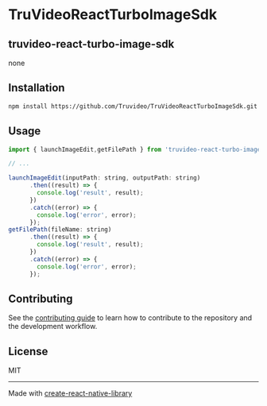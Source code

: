 # TruVideoReactTurboImageSdk

## truvideo-react-turbo-image-sdk

none

## Installation

```sh
npm install https://github.com/Truvideo/TruVideoReactTurboImageSdk.git

```

## Usage


```js
import { launchImageEdit,getFilePath } from 'truvideo-react-turbo-image-sdks';

// ...

launchImageEdit(inputPath: string, outputPath: string)
      .then((result) => {
        console.log('result', result);
      })
      .catch((error) => {
        console.log('error', error);
      });
getFilePath(fileName: string)
      .then((result) => {
        console.log('result', result);
      })
      .catch((error) => {
        console.log('error', error);
      });

```


## Contributing

See the [contributing guide](CONTRIBUTING.md) to learn how to contribute to the repository and the development workflow.

## License

MIT

---

Made with [create-react-native-library](https://github.com/callstack/react-native-builder-bob)